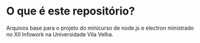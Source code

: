 # O que é este repositório?
Arquivos base para o projeto do minicurso de node.js e electron ministrado no XII Infowork na Universidade Vila Velha.
